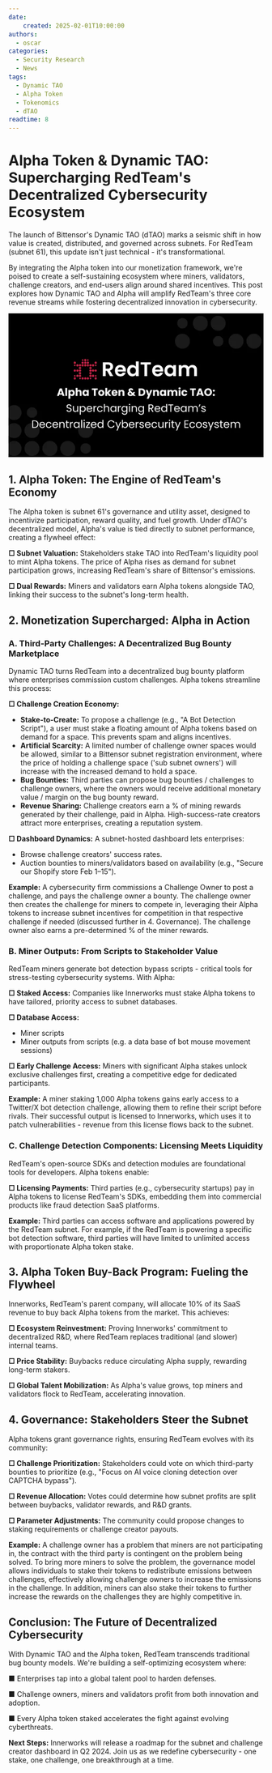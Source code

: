 ```yaml
---
date:
    created: 2025-02-01T10:00:00
authors:
  - oscar
categories:
  - Security Research
  - News
tags:
  - Dynamic TAO
  - Alpha Token
  - Tokenomics
  - dTAO
readtime: 8
---
```


# Alpha Token & Dynamic TAO: Supercharging RedTeam's Decentralized Cybersecurity Ecosystem

The launch of Bittensor's Dynamic TAO (dTAO) marks a seismic shift in how value is created, distributed, and governed across subnets. For RedTeam (subnet 61), this update isn't just technical - it's transformational.

<!-- more -->

By integrating the Alpha token into our monetization framework, we're poised to create a self-sustaining ecosystem where miners, validators, challenge creators, and end-users align around shared incentives. This post explores how Dynamic TAO and Alpha will amplify RedTeam's three core revenue streams while fostering decentralized innovation in cybersecurity.

![Alpha Token Economy](../../assets/images/alpha-token.png)

## 1. Alpha Token: The Engine of RedTeam's Economy

The Alpha token is subnet 61's governance and utility asset, designed to incentivize participation, reward quality, and fuel growth. Under dTAO's decentralized model, Alpha's value is tied directly to subnet performance, creating a flywheel effect:

**□ Subnet Valuation:** Stakeholders stake TAO into RedTeam's liquidity pool to mint Alpha tokens. The price of Alpha rises as demand for subnet participation grows, increasing RedTeam's share of Bittensor's emissions.

**□ Dual Rewards:** Miners and validators earn Alpha tokens alongside TAO, linking their success to the subnet's long-term health.

## 2. Monetization Supercharged: Alpha in Action

### A. Third-Party Challenges: A Decentralized Bug Bounty Marketplace

Dynamic TAO turns RedTeam into a decentralized bug bounty platform where enterprises commission custom challenges. Alpha tokens streamline this process:

**□ Challenge Creation Economy:**

- **Stake-to-Create:** To propose a challenge (e.g., "A Bot Detection Script"), a user must stake a floating amount of Alpha tokens based on demand for a space. This prevents spam and aligns incentives.
- **Artificial Scarcity:** A limited number of challenge owner spaces would be allowed, similar to a Bittensor subnet registration environment, where the price of holding a challenge space ('sub subnet owners') will increase with the increased demand to hold a space.
- **Bug Bounties:** Third parties can propose bug bounties / challenges to challenge owners, where the owners would receive additional monetary value / margin on the bug bounty reward.
- **Revenue Sharing:** Challenge creators earn a % of mining rewards generated by their challenge, paid in Alpha. High-success-rate creators attract more enterprises, creating a reputation system.

**□ Dashboard Dynamics:** A subnet-hosted dashboard lets enterprises:

- Browse challenge creators' success rates.
- Auction bounties to miners/validators based on availability (e.g., "Secure our Shopify store Feb 1–15").

**Example:** A cybersecurity firm commissions a Challenge Owner to post a challenge, and pays the challenge owner a bounty. The challenge owner then creates the challenge for miners to compete in, leveraging their Alpha tokens to increase subnet incentives for competition in that respective challenge if needed (discussed further in 4. Governance). The challenge owner also earns a pre-determined % of the miner rewards.

### B. Miner Outputs: From Scripts to Stakeholder Value

RedTeam miners generate bot detection bypass scripts - critical tools for stress-testing cybersecurity systems. With Alpha:

**□ Staked Access:** Companies like Innerworks must stake Alpha tokens to have tailored, priority access to subnet databases.

**□ Database Access:**

- Miner scripts
- Miner outputs from scripts (e.g. a data base of bot mouse movement sessions)

**□ Early Challenge Access:** Miners with significant Alpha stakes unlock exclusive challenges first, creating a competitive edge for dedicated participants.

**Example:** A miner staking 1,000 Alpha tokens gains early access to a Twitter/X bot detection challenge, allowing them to refine their script before rivals. Their successful output is licensed to Innerworks, which uses it to patch vulnerabilities - revenue from this license flows back to the subnet.

### C. Challenge Detection Components: Licensing Meets Liquidity

RedTeam's open-source SDKs and detection modules are foundational tools for developers. Alpha tokens enable:

**□ Licensing Payments:** Third parties (e.g., cybersecurity startups) pay in Alpha tokens to license RedTeam's SDKs, embedding them into commercial products like fraud detection SaaS platforms.

**Example:** Third parties can access software and applications powered by the RedTeam subnet. For example, if the RedTeam is powering a specific bot detection software, third parties will have limited to unlimited access with proportionate Alpha token stake.

## 3. Alpha Token Buy-Back Program: Fueling the Flywheel

Innerworks, RedTeam's parent company, will allocate 10% of its SaaS revenue to buy back Alpha tokens from the market. This achieves:

**□ Ecosystem Reinvestment:** Proving Innerworks' commitment to decentralized R&D, where RedTeam replaces traditional (and slower) internal teams.

**□ Price Stability:** Buybacks reduce circulating Alpha supply, rewarding long-term stakers.

**□ Global Talent Mobilization:** As Alpha's value grows, top miners and validators flock to RedTeam, accelerating innovation.

## 4. Governance: Stakeholders Steer the Subnet

Alpha tokens grant governance rights, ensuring RedTeam evolves with its community:

**□ Challenge Prioritization:** Stakeholders could vote on which third-party bounties to prioritize (e.g., "Focus on AI voice cloning detection over CAPTCHA bypass").

**□ Revenue Allocation:** Votes could determine how subnet profits are split between buybacks, validator rewards, and R&D grants.

**□ Parameter Adjustments:** The community could propose changes to staking requirements or challenge creator payouts.

**Example:** A challenge owner has a problem that miners are not participating in, the contract with the third party is contingent on the problem being solved. To bring more miners to solve the problem, the governance model allows individuals to stake their tokens to redistribute emissions between challenges, effectively allowing challenge owners to increase the emissions in the challenge. In addition, miners can also stake their tokens to further increase the rewards on the challenges they are highly competitive in.

## Conclusion: The Future of Decentralized Cybersecurity

With Dynamic TAO and the Alpha token, RedTeam transcends traditional bug bounty models. We're building a self-optimizing ecosystem where:

■ Enterprises tap into a global talent pool to harden defenses.

■ Challenge owners, miners and validators profit from both innovation and adoption.

■ Every Alpha token staked accelerates the fight against evolving cyberthreats.

**Next Steps:** Innerworks will release a roadmap for the subnet and challenge creator dashboard in Q2 2024. Join us as we redefine cybersecurity - one stake, one challenge, one breakthrough at a time.
